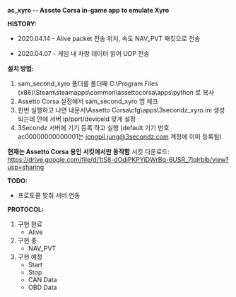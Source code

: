 
**ac_xyro -- Asseto Corsa in-game app to emulate Xyro**


**HISTORY:**
* 2020.04.14 - Alive packet 전송
             위치, 속도 NAV_PVT 패킷으로 전송

* 2020.04.07 - 게임 내 차량 데이터 읽어 UDP 전송

**설치 방법:**
1) sam_second_xyro 폴더를 폴더째 C:\Program Files (x86)\Steam\steamapps\common\assettocorsa\apps\python 로 복사
2) Assetto Corsa 설정에서 sam_second_xyro 앱 체크
3) 한번 실행하고 나면 내문서\Assetto Corsa\cfg\apps\3secondz_xyro.ini 생성되는데 안에 서버 ip/port/deviceId 맞게 설정
4) 3Secondz 서버에 기기 등록 하고 실행
(default 기기 번호 ac00000000000001는 jongpil.jung@3secondz.com 계정에 이미 등록됨)

**현재는 Assetto Corsa 용인 서킷에서만 동작함**
서킷 다운로드: https://drive.google.com/file/d/1tS8-dOdjPKPYiDWrBq-6USR_7jqlrblb/view?usp=sharing


**TODO:**
- 프로토콜 맞춰 서버 연동


**PROTOCOL:**
1. 구현 완료
   - Alive
2. 구현 중
   - NAV_PVT
3. 구현 예정
   - Start
   - Stop
   - CAN Data
   - OBD Data
